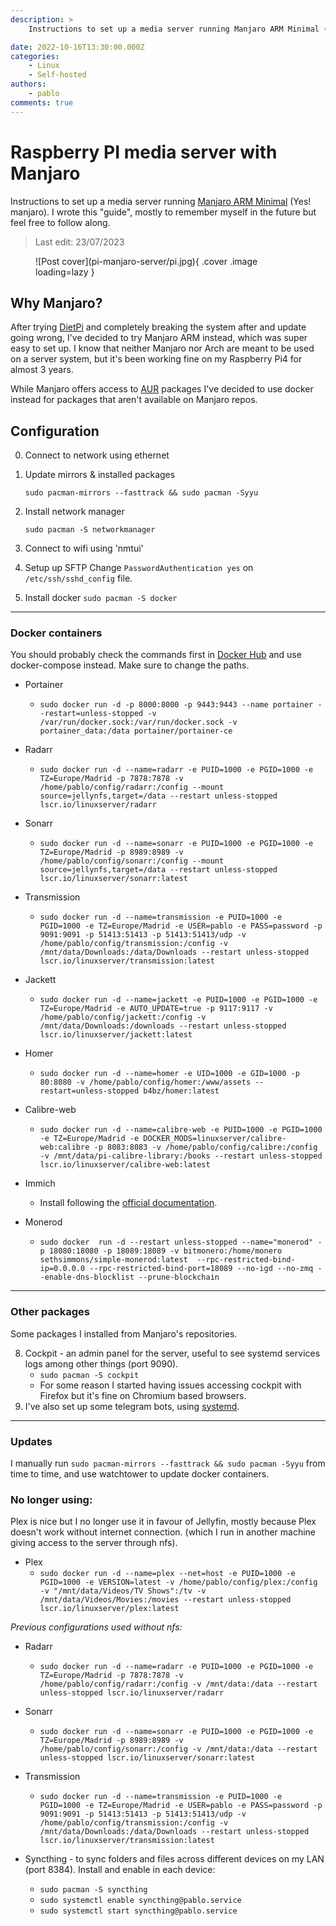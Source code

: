 ```yaml
---
description: >
    Instructions to set up a media server running Manjaro ARM Minimal (Yes! manjaro). I wrote this "guide", mostly to remember myself in the future but feel free to follow along....

date: 2022-10-16T13:30:00.000Z
categories:
    - Linux
    - Self-hosted
authors:
    - pablo
comments: true
---
```


# Raspberry PI media server with Manjaro

Instructions to set up a media server running [Manjaro ARM Minimal](https://manjaro.org/download/) (Yes! manjaro). I wrote this "guide", mostly to remember myself in the future but feel free to follow along.

<!-- more -->

> Last edit: 23/07/2023

<figure markdown>
  ![Post cover](pi-manjaro-server/pi.jpg){ .cover .image loading=lazy }
</figure>

## Why Manjaro?

After trying [DietPi](https://dietpi.com/) and completely breaking the system after and update going wrong, I've decided to try Manjaro ARM instead, which was super easy to set up. I know that neither Manjaro nor Arch are meant to be used on a server system, but it's been working fine on my Raspberry Pi4 for almost 3 years.

While Manjaro offers access to [AUR](https://aur.archlinux.org/) packages I've decided to use docker instead for packages that aren't available on Manjaro repos.

## Configuration

0. Connect to network using ethernet

1. Update mirrors & installed packages

    `sudo pacman-mirrors --fasttrack && sudo pacman -Syyu`

2. Install network manager

    `sudo pacman -S networkmanager`

3. Connect to wifi using 'nmtui'

4. Setup up SFTP
   Change `PasswordAuthentication yes` on `/etc/ssh/sshd_config` file.

5. Install docker
   `sudo pacman -S docker`

---

### Docker containers

You should probably check the commands first in [Docker Hub](https://hub.docker.com/) and use docker-compose instead. Make sure to change the paths.

-   Portainer

    -   `sudo docker run -d -p 8000:8000 -p 9443:9443 --name portainer --restart=unless-stopped -v /var/run/docker.sock:/var/run/docker.sock -v portainer_data:/data portainer/portainer-ce`

-   Radarr
    -   `sudo docker run -d --name=radarr -e PUID=1000 -e PGID=1000 -e TZ=Europe/Madrid -p 7878:7878 -v /home/pablo/config/radarr:/config --mount source=jellynfs,target=/data --restart unless-stopped lscr.io/linuxserver/radarr`
-   Sonarr
    -   `sudo docker run -d --name=sonarr -e PUID=1000 -e PGID=1000 -e TZ=Europe/Madrid -p 8989:8989 -v /home/pablo/config/sonarr:/config --mount source=jellynfs,target=/data --restart unless-stopped lscr.io/linuxserver/sonarr:latest`
-   Transmission
    -   `sudo docker run -d --name=transmission -e PUID=1000 -e PGID=1000 -e TZ=Europe/Madrid -e USER=pablo -e PASS=password -p 9091:9091 -p 51413:51413 -p 51413:51413/udp -v /home/pablo/config/transmission:/config -v /mnt/data/Downloads:/data/Downloads --restart unless-stopped lscr.io/linuxserver/transmission:latest`
-   Jackett
    -   `sudo docker run -d --name=jackett -e PUID=1000 -e PGID=1000 -e TZ=Europe/Madrid -e AUTO_UPDATE=true -p 9117:9117 -v /home/pablo/config/jackett:/config -v /mnt/data/Downloads:/downloads --restart unless-stopped lscr.io/linuxserver/jackett:latest`
-   Homer
    -   `sudo docker run -d --name=homer -e UID=1000 -e GID=1000 -p 80:8080 -v /home/pablo/config/homer:/www/assets --restart=unless-stopped b4bz/homer:latest`
-   Calibre-web
    -   `sudo docker run -d --name=calibre-web -e PUID=1000 -e PGID=1000 -e TZ=Europe/Madrid -e DOCKER_MODS=linuxserver/calibre-web:calibre -p 8083:8083 -v /home/pablo/config/calibre:/config -v /mnt/data/pi-calibre-library:/books --restart unless-stopped lscr.io/linuxserver/calibre-web:latest`
-   Immich
    -   Install following the [official documentation](https://github.com/immich-app/immich#custom-installation-recommended).
-   Monerod
    -   `sudo docker  run -d --restart unless-stopped --name="monerod" -p 18080:18080 -p 18089:18089 -v bitmonero:/home/monero sethsimmons/simple-monerod:latest  --rpc-restricted-bind-ip=0.0.0.0 --rpc-restricted-bind-port=18089 --no-igd --no-zmq --enable-dns-blocklist --prune-blockchain`

---

### Other packages

Some packages I installed from Manjaro's repositories.

8. Cockpit - an admin panel for the server, useful to see systemd services logs among other things (port 9090).
    - `sudo pacman -S cockpit`
    - For some reason I started having issues accessing cockpit with Firefox but it's fine on Chromium based browsers.
9. I've also set up some telegram bots, using [systemd](https://unixcop.com/how-to-create-a-systemd-service-in-linux/).

---

### Updates

I manually run `sudo pacman-mirrors --fasttrack && sudo pacman -Syyu` from time to time, and use watchtower to update docker containers.

### No longer using:

Plex is nice but I no longer use it in favour of Jellyfin, mostly because Plex doesn't work without internet connection. (which I run in another machine giving access to the server through nfs).

-   Plex
    -   `sudo docker run -d --name=plex --net=host -e PUID=1000 -e PGID=1000 -e VERSION=latest -v /home/pablo/config/plex:/config -v "/mnt/data/Videos/TV Shows":/tv -v /mnt/data/Videos/Movies:/movies --restart unless-stopped lscr.io/linuxserver/plex:latest`

_Previous configurations used without nfs:_

-   Radarr

    -   `sudo docker run -d --name=radarr -e PUID=1000 -e PGID=1000 -e TZ=Europe/Madrid -p 7878:7878 -v /home/pablo/config/radarr:/config -v /mnt/data:/data --restart unless-stopped lscr.io/linuxserver/radarr`

-   Sonarr

    -   `sudo docker run -d --name=sonarr -e PUID=1000 -e PGID=1000 -e TZ=Europe/Madrid -p 8989:8989 -v /home/pablo/config/sonarr:/config -v /mnt/data:/data --restart unless-stopped lscr.io/linuxserver/sonarr:latest`

-   Transmission

    -   `sudo docker run -d --name=transmission -e PUID=1000 -e PGID=1000 -e TZ=Europe/Madrid -e USER=pablo -e PASS=password -p 9091:9091 -p 51413:51413 -p 51413:51413/udp -v /home/pablo/config/transmission:/config -v /mnt/data/Downloads:/data/Downloads --restart unless-stopped lscr.io/linuxserver/transmission:latest`

-   Syncthing - to sync folders and files across different devices on my LAN (port 8384).
    Install and enable in each device:
    -   `sudo pacman -S syncthing`
    -   `sudo systemctl enable syncthing@pablo.service`
    -   `sudo systemctl start syncthing@pablo.service`
